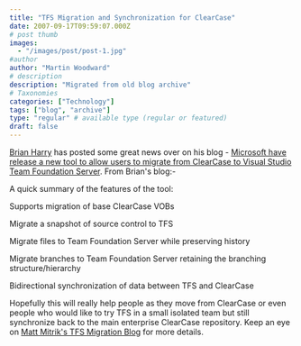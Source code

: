 ```yaml
---
title: "TFS Migration and Synchronization for ClearCase"
date: 2007-09-17T09:59:07.000Z
# post thumb
images:
  - "/images/post/post-1.jpg"
#author
author: "Martin Woodward"
# description
description: "Migrated from old blog archive"
# Taxonomies
categories: ["Technology"]
tags: ["blog", "archive"]
type: "regular" # available type (regular or featured)
draft: false
---
```


[Brian Harry](http://blogs.msdn.com/bharry/) has posted some great news over on his blog - [Microsoft have release a new tool to allow users to migrate from ClearCase to Visual Studio Team Foundation Server](http://blogs.msdn.com/bharry/archive/2007/09/14/tfs-migration-synchronization-tool-for-clearcase-relased.aspx).  From Brian's blog:- 

A quick summary of the features of the tool:   

Supports migration of base ClearCase VOBs  

Migrate a snapshot of source control to TFS  

Migrate files to Team Foundation Server while preserving history  

Migrate branches to Team Foundation Server retaining the branching structure/hierarchy  

Bidirectional synchronization of data between TFS and ClearCase 

Hopefully this will really help people as they move from ClearCase or even people who would like to try TFS in a small isolated team but still synchronize back to the main enterprise ClearCase repository.  Keep an eye on [Matt Mitrik's TFS Migration Blog](http://blogs.msdn.com/tfs_migration/) for more details.